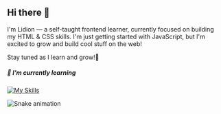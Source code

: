 ## Hi there 👋

I'm Lidion — a self-taught frontend learner, currently focused on building my HTML & CSS skills. I'm just getting started with JavaScript, but I'm excited to grow and build cool stuff on the web!

Stay tuned as I learn and grow!🚀

##### 🌱 I’m currently learning

[![My Skills](https://skillicons.dev/icons?i=html,css,js)](https://skillicons.dev)

<img src="https://raw.githubusercontent.com/https://github.com/lidionn/https://github.com/lidionn/output/snake.svg" alt="Snake animation" />

###
